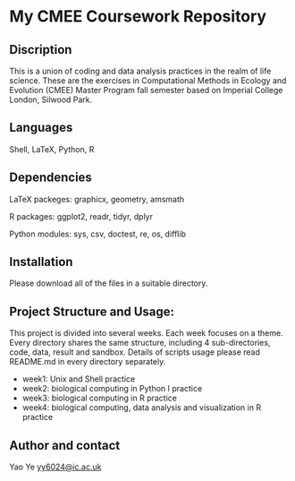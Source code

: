 # My CMEE Coursework Repository

## Discription
This is a union of coding and data analysis practices in the realm of life science. These are the exercises in Computational Methods in Ecology and Evolution (CMEE) Master Program fall semester based on Imperial College London, Silwood Park.

## Languages
Shell, LaTeX, Python, R

## Dependencies
LaTeX packeges: graphicx, geometry, amsmath


R packages: ggplot2, readr, tidyr, dplyr


Python modules: sys, csv, doctest, re, os, difflib

## Installation
Please download all of the files in a suitable directory.

## Project Structure and Usage: 
This project is divided into several weeks. Each week focuses on a theme. Every directory shares the same structure, including 4 sub-directories, code, data, result and sandbox. Details of scripts usage please read README.md in every directory separately.
- week1: Unix and Shell practice
- week2: biological computing in Python I practice
- week3: biological computing in R practice 
- week4: biological computing, data analysis and visualization in R practice

## Author and contact
Yao Ye   yy6024@ic.ac.uk
